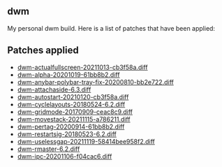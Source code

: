 ## dwm

My personal dwm build.  Here is a list of patches that have been applied:

Patches applied
---------------
- [dwm-actualfullscreen-20211013-cb3f58a.diff](https://dwm.suckless.org/patches/actualfullscreen/)
- [dwm-alpha-20201019-61bb8b2.diff](https://dwm.suckless.org/patches/alpha/)
- [dwm-anybar-polybar-tray-fix-20200810-bb2e722.diff](https://dwm.suckless.org/patches/anybar/)
- [dwm-attachaside-6.3.diff](https://dwm.suckless.org/patches/attachaside)
- [dwm-autostart-20210120-cb3f58a.diff](https://dwm.suckless.org/patches/autostart/)
- [dwm-cyclelayouts-20180524-6.2.diff](https://dwm.suckless.org/patches/cyclelayouts/)
- [dwm-gridmode-20170909-ceac8c9.diff](https://dwm.suckless.org/patches/gridmode/)
- [dwm-movestack-20211115-a786211.diff](https://dwm.suckless.org/patches/movestack/)
- [dwm-pertag-20200914-61bb8b2.diff](https://dwm.suckless.org/patches/pertag/)
- [dwm-restartsig-20180523-6.2.diff](https://dwm.suckless.org/patches/restartsig/)
- [dwm-uselessgap-20211119-58414bee958f2.diff](https://dwm.suckless.org/patches/uselessgap/)
- [dwm-rmaster-6.2.diff](https://dwm.suckless.org/patches/rmaster/)
- [dwm-ipc-20201106-f04cac6.diff](https://dwm.suckless.org/patches/ipc/)
